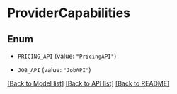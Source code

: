 # ProviderCapabilities

## Enum


* `PRICING_API` (value: `"PricingAPI"`)

* `JOB_API` (value: `"JobAPI"`)


[[Back to Model list]](../README.md#documentation-for-models) [[Back to API list]](../README.md#documentation-for-api-endpoints) [[Back to README]](../README.md)


